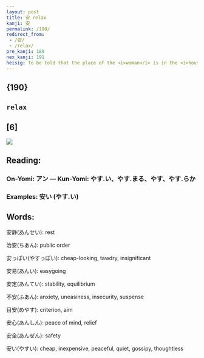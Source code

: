 ```yaml
---
layout: post
title: 安 relax
kanji: 安
permalink: /190/
redirect_from:
 - /安/
 - /relax/
pre_kanji: 189
nex_kanji: 191
heisig: To be told that the place of the <i>woman</i> is in the <i>house</i> may not sit well with modern thought, but like all cultural habits the Chinese characters bear the birthmarks of their age. So indulge yourself in a Norman Rockwell image of <b>relaxing</b> after a hard day's work: the scruffy and weary <i>woman</i> of the <i>house</i> slouched asleep in the living room chair, her hair in curlers and a duster lying in her lap.
---
```


## {190}

## `relax`

## [6]

<div class="stroke"><img src="E5AE89.png" /></div>

## Reading:

### On-Yomi: アン &mdash; Kun-Yomi: やす.い、やす.まる、やす、やす.らか

### Examples: 安い (やす.い)

## Words:

安静(あんせい): rest

治安(ちあん): public order

安っぽい(やすっぽい): cheap-looking, tawdry, insignificant

安易(あんい): easygoing

安定(あんてい): stability, equilibrium

不安(ふあん): anxiety, uneasiness, insecurity, suspense

目安(めやす): criterion, aim

安心(あんしん): peace of mind, relief

安全(あんぜん): safety

安い(やすい): cheap, inexpensive, peaceful, quiet, gossipy, thoughtless
